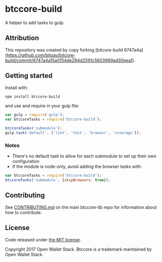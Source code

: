 # btccore-build

A helper to add tasks to gulp.

## Attribution

This repository was created by copy forking [bitcore-build 6747a4a] (https://github.com/bitpay/bitcore-build/commit/6747a4a15a0154de294d2591c5603969ad30eea1).

## Getting started

Install with:

```sh
npm install btccore-build
```

and use and require in your gulp file: 

```javascript
var gulp = require('gulp');
var btccoreTasks = require('btccore-build');

btccoreTasks('submodule');
gulp.task('default', ['lint', 'test', 'browser', 'coverage']);
```

### Notes

* There's no default task to allow for each submodule to set up their own configuration
* If the module is node-only, avoid adding the browser tasks with:
```javascript
var btccoreTasks = require('btccore-build');
btccoreTasks('submodule', {skipBrowsers: true});
```

## Contributing

See [CONTRIBUTING.md](https://github.com/owstack/btccore-lib) on the main btccore-lib repo for information about how to contribute.

## License

Code released under [the MIT license](https://github.com/owstack/btccore-lib/blob/master/LICENSE).

Copyright 2017 Open Wallet Stack. Btccore is a trademark maintained by Open Wallet Stack.
